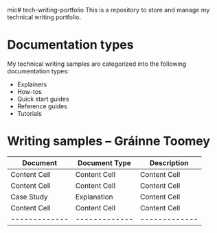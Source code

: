 mic# tech-writing-portfolio
This is a repository to store and manage my technical writing portfolio.

# Documentation types
My technical writing samples are categorized into the following documentation types:

* Explainers
* How-tos
* Quick start guides
* Reference guides
* Tutorials

# Writing samples – Gráinne Toomey

|   Document    | Document Type |   Description  |
| ------------- | ------------- |  ------------- | 
| Content Cell  | Content Cell  |  Content Cell  | 
| Content Cell  | Content Cell  |  Content Cell  |
| Case Study    | Explanation   |  Content Cell  | 
| Content Cell  | Content Cell  |  Content Cell  |
| ------------- | ------------- |  ------------- |


